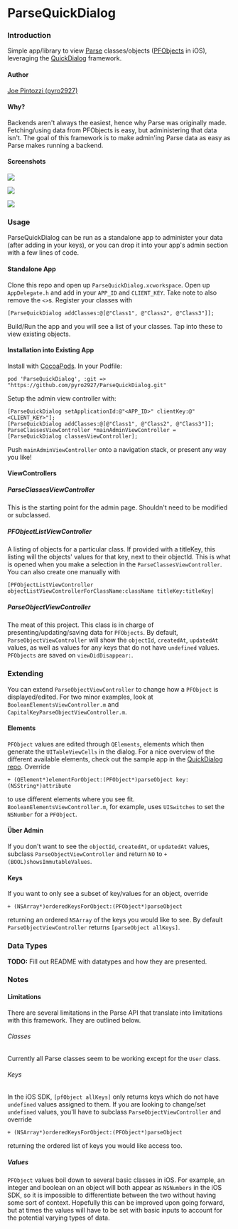 ParseQuickDialog
================

### Introduction
Simple app/library to view [Parse](https://parse.com/) classes/objects ([PFObjects](https://parse.com/docs/ios/api/Classes/PFObject.html) in iOS), leveraging the [QuickDialog](https://github.com/escoz/QuickDialog) framework.

#### Author

[Joe Pintozzi (pyro2927)](https://github.com/pyro2927)

#### Why?

Backends aren't always the easiest, hence why Parse was originally made.  Fetching/using data from PFObjects is easy, but administering that data isn't.  The goal of this framework is to make admin'ing Parse data as easy as Parse makes running a backend.

#### Screenshots

![](http://i.imgur.com/TXAP9k3.png)

![](http://i.imgur.com/PJaEpPf.png)

![](http://i.imgur.com/WHCZE6c.png)

### Usage

ParseQuickDialog can be run as a standalone app to administer your data (after adding in your keys), or you can drop it into your app's admin section with a few lines of code.

#### Standalone App

Clone this repo and open up `ParseQuickDialog.xcworkspace`.  Open up `AppDelegate.h` and add in your `APP_ID` and `CLIENT_KEY`.  Take note to also remove the `<>`s.  Register your classes with

    [ParseQuickDialog addClasses:@[@"Class1", @"Class2", @"Class3"]];
    
Build/Run the app and you will see a list of your classes.  Tap into these to view existing objects.

#### Installation into Existing App

Install with [CocoaPods](http://cocoapods.org).  In your Podfile:

    pod 'ParseQuickDialog', :git => "https://github.com/pyro2927/ParseQuickDialog.git"
    
Setup the admin view controller with:

    [ParseQuickDialog setApplicationId:@"<APP_ID>" clientKey:@"<CLIENT_KEY>"];
    [ParseQuickDialog addClasses:@[@"Class1", @"Class2", @"Class3"]];
    ParseClassesViewController *mainAdminViewController = [ParseQuickDialog classesViewController];
    
Push `mainAdminViewController` onto a navigation stack, or present any way you like!

#### ViewControllers

##### ParseClassesViewController

This is the starting point for the admin page.  Shouldn't need to be modified or subclassed.

##### PFObjectListViewController

A listing of objects for a particular class.  If provided with a titleKey, this listing will the objects' values for that key, next to their objectId.  This is what is opened when you make a selection in the `ParseClassesViewController`.  You can also create one manually with

    [PFObjectListViewController objectListViewControllerForClassName:className titleKey:titleKey]
    
##### ParseObjectViewController

The meat of this project.  This class is in charge of presenting/updating/saving data for `PFObjects`.  By default, `ParseObjectViewController` will show the `objectId`, `createdAt`, `updatedAt` values, as well as values for any keys that do not have `undefined` values.  `PFObjects` are saved on `viewDidDisappear:`.

### Extending

You can extend `ParseObjectViewController` to change how a `PFObject` is displayed/edited.  For two minor examples, look at `BooleanElementsViewController.m` and `CapitalKeyParseObjectViewController.m`.

#### Elements

`PFObject` values are edited through `QElements`, elements which then generate the `UITableViewCells` in the dialog.  For a nice overview of the different available elements, check out the sample app in the [QuickDialog repo](https://github.com/escoz/QuickDialog).  Override

    + (QElement*)elementForObject:(PFObject*)parseObject key:(NSString*)attribute
    
to use different elements where you see fit.  `BooleanElementsViewController.m`, for example, uses `UISwitches` to set the `NSNumber` for a `PFObject`.

#### Über Admin

If you don't want to see the `objectId`, `createdAt`, or `updatedAt` values, subclass `ParseObjectViewController` and return `NO` to `+ (BOOL)showsImmutableValues`.
    
#### Keys

If you want to only see a subset of key/values for an object, override

    + (NSArray*)orderedKeysForObject:(PFObject*)parseObject

returning an ordered `NSArray` of the keys you would like to see.  By default `ParseObjectViewController` returns `[parseObject allKeys]`.

### Data Types

**TODO:** Fill out README with datatypes and how they are presented.

### Notes

#### Limitations

There are several limitations in the Parse API that translate into limitations with this framework.  They are outlined below.

###### Classes

Currently all Parse classes seem to be working except for the `User` class.

###### Keys

In the iOS SDK, `[pfObject allKeys]` only returns keys which do not have `undefined` values assigned to them.  If you are looking to change/set `undefined` values, you'll have to subclass `ParseObjectViewController` and override

    + (NSArray*)orderedKeysForObject:(PFObject*)parseObject
    
returning the ordered list of keys you would like access too.

##### Values

`PFObject` values boil down to several basic classes in iOS.  For example, an integer and boolean on an object will both appear as `NSNumbers` in the iOS SDK, so it is impossible to differentiate between the two without having some sort of context.  Hopefully this can be improved upon going forward, but at times the values will have to be set with basic inputs to account for the potential varying types of data.

